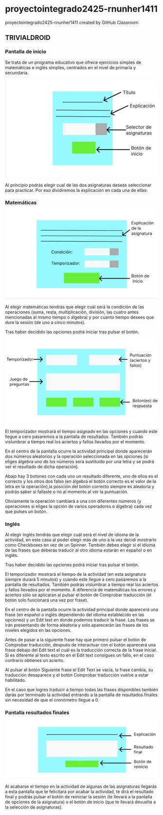 # proyectointegrado2425-rnunher1411
proyectointegrado2425-rnunher1411 created by GitHub Classroom

## TRIVIALDROID


### Pantalla de inicio

Se trata de un programa educativo que ofrece ejercicios simples de matemáticas e inglés simples, centrados en el nivel de primaria y secundaria.

![Primera foto del proyecto](/Maqueta_de_proyecto_Figma/frame1.jpg)


Al principio podrás elegir cual de las dos asignaturas deseas seleccionar para practicar. Por eso dividiremos la explicación en cada una de ellas:


### Matemáticas

![Segunda foto del proyecto](/Maqueta_de_proyecto_Figma/frame2.jpg)

Al elegir matemáticas tendrás que elegir cuál será la condición de las operaciones (suma, resta, multiplicación, división, las cuatro antes mencionadas al mismo tiempo o álgebra) y por cuanto tiempo desees que dure la sesión (de uno a cinco minutos). 

Tras haber decidido las opciones podrá iniciar tras pulsar el botón.

![Tercera foto del proyecto](/Maqueta_de_proyecto_Figma/frame3.jpg)

El temporizador mostrará el tiempo asignado en las opciones y cuando este llegue a cero pasaremos a la pantalla de resultados. También podrás vislumbrar a tiempo real los aciertos y fallos llevados por el momento.

En el centro de la pantalla ocurre la actividad principal donde aparecerán dos números aleatorios y la operación seleccionada en las opciones (si eliges álgebra uno de los números será sustituido por una letra y se podrá ver el resultado de dicha operación). 

Abajo hay 3 botones con cada uno un resultado diferente, uno de ellos es el correcto y los otros dos falso (en álgebra el botón correcto es el valor de la letra en la operación),la posición del botón correcto siempre es aleatoria y podrás saber si fallaste o no al momento al ver la puntuación.

Obviamente la operación cambiará a una con diferentes números (y operaciones si eliges la opción de varios operadores o álgebra) cada vez que pulses un botón.


### Inglés

Al elegir inglés tendrás que elegir cuál será el nivel de idioma de la actividad, en este caso al poder elegir más de uno a la vez decidí mostrarlo como Checkboxes en vez de un Spinner.
También debes elegir si el idioma de las frases que deberás traducir al otro idioma estarán en español o en inglés. 

Tras haber decidido las opciones podrá iniciar tras pulsar el botón.


El temporizador mostrará el tiempo de la actividad (en esta asignatura siempre durará 5 minutos) y cuando este llegue a cero pasaremos a la pantalla de resultados. También podrás vislumbrar a tiempo real los aciertos y fallos llevados por el momento. A diferencia de matemáticas los errores y aciertos sólo se aplicarán al pulsar el botón de Comprobar traducción (el botón solo funcionará una vez por frase).

En el centro de la pantalla ocurre la actividad principal donde aparecerá una frase (en español o inglés dependiendo del idioma establecido en las opciones) y un Edit text en donde podemos traducir la frase. Las frases se irán presentando de forma aleatoria y solo aparecerán las frases de los niveles elegidos en las opciones. 

Antes de pasar a la siguiente frase hay que primero pulsar el botón de Comprobar traducción, después de interactuar con el botón aparecerá una frase debajo del Edit text el cuál es la traducción correcta de la frase inicial. Si es diferente al texto escrito en el Edit text consigues un fallo, en el caso contrario obtienes un acierto. 

Al pulsar el botón Siguiente frase el Edit Text se vacía, la frase cambia, su traducción desaparece y el botón Comprobar traducción vuelve a estar habilitado.  

En el caso que logres traducir a tiempo todas las frases disponibles también darás por terminado la actividad entrando a la pantalla de resultados finales sin necesidad de que el cronómetro llegue a 0.


### Pantalla resultados finales

![Sexta foto del proyecto](/Maqueta_de_proyecto_Figma/frame4.jpg)

Al acabarse el tiempo en la actividad de algunas de las asignaturas llegarás a esta pantalla que te felicitará por acabar la actividad, te dirá el resultado final y podrás pulsar el botón de reiniciar la sesión (te llevará a la pantalla de opciones de la asignatura) o el botón de inicio (que te llevará devuelta a la selección de asignaturas).
